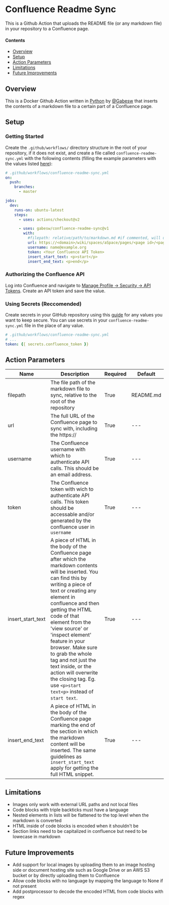 # Confluence Readme Sync
This is a Github Action that uploads the README file (or any markdown file) in your repository to a Confluence page.

#### Contents
- [Overview](#overview)
- [Setup](#setup)
- [Action Parameters](#action-parameters)
- [Limitations](#limitations)
- [Future Improvements](#future-improvements)

## Overview
This is a Docker Github Action written in [Python](https://www.python.org) by [@Gabesw](https://www.github.com/gabesw) that inserts the contents of a markdown file to a certain part of a Confluence page.

## Setup
### Getting Started
Create the `.github/workflows/` directory structure in the root of your repository, if it does not exist, and create a file called `confluence-readme-sync.yml` with the following contents (filling the example parameters with the values listed [here](##action-parameters)):
```yaml
# .github/workflows/confluence-readme-sync.yml
on:
  push:
    branches:
      - master

jobs:
  dev:
    runs-on: ubuntu-latest
    steps:
      - uses: actions/checkout@v2

      - uses: gabesw/confluence-readme-sync@v1
        with:
          #filepath: relative/path/to/markdown.md #if commented, will use project's README.md
          url: https://<domain>/wiki/spaces/aSpace/pages/<page id>/<page name>
          username: name@example.org
          token: <Your Confluence API Token>
          insert_start_text: <p>start</p>
          insert_end_text: <p>end</p>
```
### Authorizing the Confluence API
Log into Confluence and navigate to [Manage Profile -> Security -> API Tokens](https://id.atlassian.com/manage-profile/security/api-tokens). Create an API token and save the value.
### Using Secrets (Reccomended)
Create secrets in your GitHub repository using this [guide](https://docs.github.com/en/actions/security-guides/encrypted-secrets) for any values you want to keep secure. You can use secrets in your `confluence-readme-sync.yml` file in the place of any value.
```yaml
# .github/workflows/confluence-readme-sync.yml
# ...
token: {{ secrets.confluence_token }}
```

## Action Parameters
| Name | Description | Required | Default |
|--------|--------------|-----------|-----------|
|filepath|The file path of the markdown file to sync, relative to the root of the repository|True|README.md|
|url|The full URL of the Confluence page to sync with, including the https://|True|---|
|username|The Confluence username with which to authenticate API calls. This should be an email address.|True|---|
|token|The Confluence token with wich to authenticate API calls. This token should be accessable and/or generated by the confluence user in `username`|True|---|
|insert_start_text|A piece of HTML in the body of the Confluence page after which the markdown contents will be inserted. You can find this by writing a piece of text or creating any element in confluence and then getting the HTML code of that element from the 'view source' or 'inspect element' feature in your browser. Make sure to grab the whole tag and not just the text inside, or the action will overwrite the closing tag. Eg. use `<p>start text<p>` instead of `start text`.|True|---|
|insert_end_text|A piece of HTML in the body of the Confluence page marking the end of the section in which the markdown content will be inserted. The same guidelines as `insert_start_text` apply for getting the full HTML snippet.|True|---|
## Limitations
- Images only work with external URL paths and not local files
- Code blocks with triple backticks must have a language
- Nested elements in lists will be flattened to the top level when the markdown is converted
- HTML inside of code blocks is encoded when it shouldn't be
- Section links need to be capitalized in confluence but need to be lowecase in markdown

## Future Improvements
- Add support for local images by uploading them to an image hosting side or document hosting site such as Google Drive or an AWS S3 bucket or by directly uploading them to Confluence
- Allow code blocks with no language by mapping the language to None if not present
- Add postprocessor to decode the encoded HTML from code blocks with regex